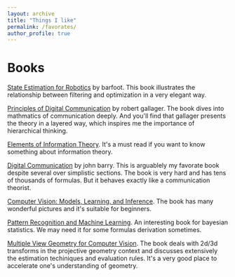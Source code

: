 ```yaml
---
layout: archive
title: "Things I like"
permalink: /favorates/
author_profile: true
---
```


# Books

[State Estimation for Robotics](http://asrl.utias.utoronto.ca/~tdb/bib/barfoot_ser17.pdf) by barfoot. This book illustrates the relationship between filtering and optimization in a very elegant way.

[Principles of Digital Communication](https://books.google.com.hk/books/about/Principles_of_Digital_Communication.html?id=5W0aYFU02igC&redir_esc=y) by robert gallager. The book dives into mathmatics of communication deeply. And you'll find that gallager presents the theory in a layered way, which inspires me the importance of hierarchical thinking.

[Elements of Information Theory](https://www.wiley.com/en-us/Elements+of+Information+Theory%2C+2nd+Edition-p-9780471241959). It's a must read if you want to know something about information theory.

[Digital Communication](http://barry.ece.gatech.edu/digital/) by john barry. This is arguablely my favorate book despite several over simplistic sections. The book is very hard and has tens of thousands of formulas. But it behaves exactly like a communication theorist.

[Computer Vision:  Models, Learning, and Inference](http://www.computervisionmodels.com/). The book has many wonderful pictures and it's suitable for beginners.

[Pattern Recognition and Machine Learning](https://www.springer.com/gp/book/9780387310732). An interesting book for bayesian statistics. We may need it for some formulas derivation sometimes.

[Multiple View Geometry for Computer Vision](https://www.robots.ox.ac.uk/~vgg/hzbook/). The book deals with 2d/3d transforms in the projective geometry context and discusses extensively the estimation techiniques and evaluation rules. It's a very good place to accelerate one's understanding of geometry.
